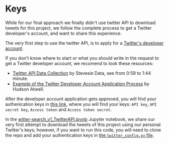 # Keys
While for our final approach we finally didn't use twitter API to download tweets for this project, we follow the complete process to get a Twitter developer's account, and want to share this experience.

The very first step to use the twitter API, is to apply for a [Twitter's developer account](https://developer.twitter.com/en/apply-for-access).

If you don't know where to start or what you should write in the request to get a Twitter developer account, we recomend to look these resources:
- [Twitter API Data Collection](https://youtu.be/Jl-_dDqSaUQ?t=59) by Stevesie Data, see from 0:59 to 1:44 minute.
- [Example of the Twitter Developer Account Application Process](https://wptweetboost.com/example-of-the-twitter-developer-account-application-process/) by Hudson Atwell.

After the developer account application gets approved, you will find your authenication keys in [this link](https://developer.twitter.com/en/apps), where you will find your keys: `API key`, `API secret key`, `Access token` and `Access token secret`.

In the [witter-search_v1_TwitterAPI.ipynb](https://github.com/vcuspinera/Canada_response_covid/blob/master/src/twitter-search_v1_TwitterAPI.ipynb) Jupyter notebook, we share our very first attempt to download the tweets of this project using our personal Twitter's keys; however, if you want to run this code, you will need to clone the repo and add your authentication keys in [the `twitter_config.py` file](https://github.com/vcuspinera/Canada_response_covid/blob/master/keys/twitter_config.py).
